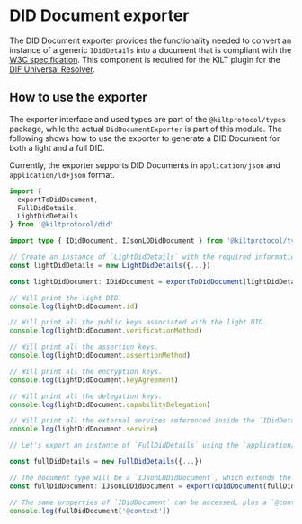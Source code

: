 # DID Document exporter

The DID Document exporter provides the functionality needed to convert an instance of a generic `IDidDetails` into a document that is compliant with the [W3C specification](https://www.w3.org/TR/did-core/). This component is required for the KILT plugin for the [DIF Universal Resolver](https://dev.uniresolver.io/).

## How to use the exporter

The exporter interface and used types are part of the `@kiltprotocol/types` package, while the actual `DidDocumentExporter` is part of this module. The following shows how to use the exporter to generate a DID Document for both a light and a full DID.

Currently, the exporter supports DID Documents in `application/json` and `application/ld+json` format.

```typescript
import {
  exportToDidDocument,
  FullDidDetails,
  LightDidDetails
} from '@kiltprotocol/did'

import type { IDidDocument, IJsonLDDidDocument } from '@kiltprotocol/types'

// Create an instance of `LightDidDetails` with the required information
const lightDidDetails = new LightDidDetails({...})

const lightDidDocument: IDidDocument = exportToDidDocument(lightDidDetails, 'application/json')

// Will print the light DID.
console.log(lightDidDocument.id)

// Will print all the public keys associated with the light DID.
console.log(lightDidDocument.verificationMethod)

// Will print all the assertion keys.
console.log(lightDidDocument.assertionMethod)

// Will print all the encryption keys.
console.log(lightDidDocument.keyAgreement)

// Will print all the delegation keys.
console.log(lightDidDocument.capabilityDelegation)

// Will print all the external services referenced inside the `IDidDetails` instance.
console.log(lightDidDocument.service)

// Let's export an instance of `FullDidDetails` using the `application/ld+json` format.

const fullDidDetails = new FullDidDetails({...})

// The document type will be a `IJsonLDDidDocument`, which extends the simpler `IDidDocument`.
const fullDidDocument: IJsonLDDidDocument = exportToDidDocument(fullDidDetails, 'application/ld+json')

// The same properties of `IDidDocument` can be accessed, plus a `@context` property required by the JSON-LD specification.
console.log(fullDidDocument['@context'])
```
